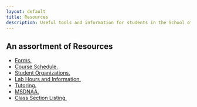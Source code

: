 ```yaml
---
layout: default
title: Resources
description: Useful tools and information for students in the School of CSE
---
```


## An assortment of __Resources__

- [Forms.][forms]
- [Course Schedule.][courses]
- [Student Organizations.][clubs]
- [Lab Hours and Information.][labs]
- [Tutoring.][tutoring]
- [MSDNAA.][msdnaa]
- [Class Section Listing.][sections]

[forms]: ../forms
[courses]: ../programs/Yearly_schedule_of_courses.pdf
[clubs]: ../clubs
[labs]: ../labs
[tutoring]: ../labs/#tutoring
[msdnaa]: ../labs/#msdnaa
[sections]: http://info001.csusb.edu/schedule/astra/schedule.jsp

